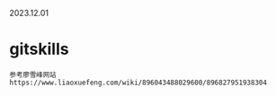 2023.12.01
# gitskills

    参考廖雪峰网站
    https://www.liaoxuefeng.com/wiki/896043488029600/896827951938304
